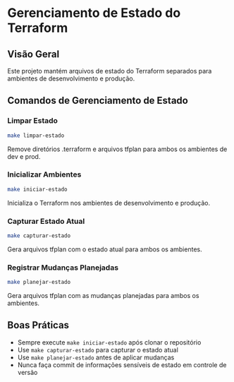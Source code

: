 # Gerenciamento de Estado do Terraform

## Visão Geral
Este projeto mantém arquivos de estado do Terraform separados para ambientes de desenvolvimento e produção.

## Comandos de Gerenciamento de Estado

### Limpar Estado
```bash
make limpar-estado
```
Remove diretórios .terraform e arquivos tfplan para ambos os ambientes de dev e prod.

### Inicializar Ambientes
```bash
make iniciar-estado
```
Inicializa o Terraform nos ambientes de desenvolvimento e produção.

### Capturar Estado Atual
```bash
make capturar-estado
```
Gera arquivos tfplan com o estado atual para ambos os ambientes.

### Registrar Mudanças Planejadas
```bash
make planejar-estado
```
Gera arquivos tfplan com as mudanças planejadas para ambos os ambientes.

## Boas Práticas
- Sempre execute `make iniciar-estado` após clonar o repositório
- Use `make capturar-estado` para capturar o estado atual
- Use `make planejar-estado` antes de aplicar mudanças
- Nunca faça commit de informações sensíveis de estado em controle de versão
